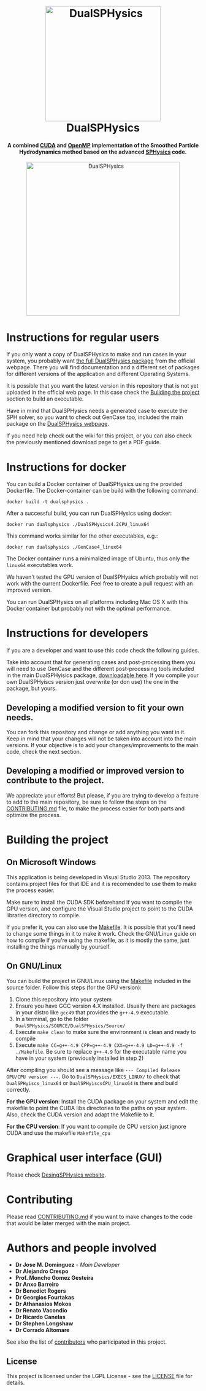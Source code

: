 
<h1 align="center">
  <br>
  <a href="http://dual.sphysics.org/"><img src="http://design.sphysics.org/img/logo_dualsphysics.png" alt="DualSPHysics" width="300"></a>
  <br>
  DualSPHysics
  <br>
</h1>

<h4 align="center">A combined <a href="https://developer.nvidia.com/cuda-zone" target="_blank">CUDA</a> and <a href="http://www.openmp.org/" target="_blank">OpenMP</a> implementation of the Smoothed Particle Hydrodynamics method based on the advanced <a href="https://wiki.manchester.ac.uk/sphysics/index.php/Main_Page" target="_blank">SPHysics</a> code.</h4>

<p align="center">
<img src="http://design.sphysics.org/img/dualsphysics_demonstration.gif" alt="DualSPHysics" width="400">
</p>

# Instructions for regular users

If you only want a copy of DualSPHysics to make and run cases in your system, you probably want <a href="http://www.dual.sphysics.org/index.php/downloads/" target="_blank">the full DualSPHysics package</a> from the official webpage. There you will find documentation and a different set of packages for different versions of the application and different Operating Systems.

It is possible that you want the latest version in this repository that is not yet uploaded in the official web page. In this case check the [Building the project](#building-the-project) section to build an executable.

Have in mind that DualSPHysics needs a generated case to execute the SPH solver, so you want to check out GenCase too, included the main package on the <a href="http://www.dual.sphysics.org/index.php/downloads/" target="_blank">DualSPHysics webpage</a>.

If you need help check out the wiki for this project, or you can also check the previously mentioned download page to get a PDF guide.

# Instructions for docker

You can build a Docker container of DualSPHysics using the provided Dockerfile. The Docker-container can be build with the following command:

```
docker build -t dualsphysics .
```

After a successful build, you can run DualSPHysics using docker:

```
docker run dualsphysics ./DualSPHysics4.2CPU_linux64
```
This command works similar for the other executables, e.g.:
```
docker run dualsphysics ./GenCase4_linux64
```
The Docker container runs a minimalized image of Ubuntu, thus only the `linux64` executables work.

We haven't tested the GPU version of DualSPHysics which probably will not work with the current Dockerfile. Feel free to create a pull request with an improved version.

You can run DualSPHysics on all platforms including Mac OS X with this Docker container but probably not with the optimal performance.

# Instructions for developers

If you are a developer and want to use this code check the following guides.

Take into account that for generating cases and post-processing them you will need to use GenCase and the different post-processing tools included in the main DualSPHyisics package, <a href="http://www.dual.sphysics.org/index.php/downloads/" target="_blank">downloadable here</a>. If you compile your own DualSPHyiscs version just overwrite (or don use) the one in the package, but yours.

## Developing a modified version to fit your own needs.

You can fork this repository and change or add anything you want in it. Keep in mind that your changes will not be taken into account into the main versions. If your objective is to add your changes/improvements to the main code, check the next section.

## Developing a modified or improved version to contribute to the project.

We appreciate your efforts! But please, if you are trying to develop a feature to add to the main repository, be sure to follow the steps on the [CONTRIBUTING.md](CONTRIBUTING.md) file, to make the process easier for both parts and optimize the process.

# Building the project

## On Microsoft Windows

This application is being developed in Visual Studio 2013. The repository contains project files for that IDE and it is recomended to use them to make the process easier.

Make sure to install the CUDA SDK beforehand if you want to compile the GPU version, and configure the Visual Studio project to point to the CUDA libraries directory to compile.

If you prefer it, you can also use the [Makefile](Source/Makefile). It is possible that you'll need to change some things in it to make it work. Check the GNU/Linux guide on how to compile if you're using the makefile, as it is mostly the same, just installing the things manually by yourself.

## On GNU/Linux

You can build the project in GNU/Linux using the [Makefile](Source/Makefile) included in the source folder. Follow this steps (for the GPU version):

1. Clone this repository into your system
2. Ensure you have GCC version 4.X installed. Usually there are packages in your distro like `gcc49` that provides the `g++-4.9` executable.
3. In a terminal, go to the folder `DualSPHysics/SOURCE/DualSPHysics/Source/`
4. Execute `make clean` to make sure the environment is clean and ready to compile
5. Execute `make CC=g++-4.9 CPP=g++-4.9 CXX=g++-4.9 LD=g++-4.9 -f ./Makefile`. Be sure to replace `g++-4.9` for the executable name you have in your system (previously installed in step 2)

After compiling you should see a message like `--- Compiled Release GPU/CPU version ---`. Go to `DualSPHysics/EXECS_LINUX/` to check that `DualSPHyiscs_linux64` or `DualSPHyiscsCPU_linux64` is there and build correctly.

**For the GPU version**: Install the CUDA package on your system and edit the makefile to point the CUDA libs directories to the paths on your system. Also, check the CUDA version and adapt the Makefile to it.

**For the CPU version**: If you want to compile de CPU version just ignore CUDA and use the makefile `Makefile_cpu`

# Graphical user interface (GUI)

Please check [DesingSPHysics website](http://design.sphysics.org/￼).

# Contributing

Please read [CONTRIBUTING.md](CONTRIBUTING.md) if you want to make changes to the code that would be later merged with the main project.

# Authors and people involved

* **Dr Jose M. Dominguez** - *Main Developer*
* **Dr Alejandro Crespo**
* **Prof. Moncho Gomez Gesteira**
* **Dr Anxo Barreiro**
* **Dr Benedict Rogers**
* **Dr Georgios Fourtakas**
* **Dr Athanasios Mokos**
* **Dr Renato Vacondio**
* **Dr Ricardo Canelas**
* **Dr Stephen Longshaw**
* **Dr Corrado Altomare**

See also the list of [contributors](https://github.com/dualsphysics/DualSPHysics/contributors) who participated in this project.

## License

This project is licensed under the LGPL License - see the [LICENSE](LICENSE) file for details.
